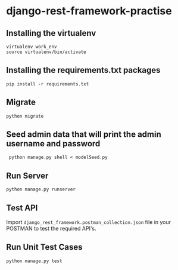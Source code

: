 # django-rest-framework-practise

## Installing the virtualenv

```
virtualenv work_env
source virtualenv/bin/activate
```

## Installing the requirements.txt packages

```
pip install -r requirements.txt
```

## Migrate

```
python migrate
```

## Seed admin data that will print the admin username and password
```
 python manage.py shell < modelSeed.py
```

## Run Server
```
python manage.py runserver
```

## Test API
  Import `django_rest_framework.postman_collection.json` file in your POSTMAN to test the required API's.

## Run Unit Test Cases
  ```
  python manage.py test
  ```


